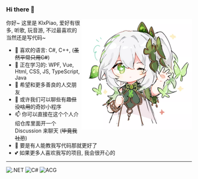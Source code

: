 ### Hi there 👋

<img width="300" align="right" src="https://github.com/miniyu157/miniyu157/raw/main/img/nahida.png"/>

你好~ 这里是 KlxPiao, 爱好有很多, 听歌, 玩音游, 不过最喜欢的当然还是写代码~
- 🌱 喜欢的语言: C#, C++,  (~~虽然平常只用C#~~)
- 🔭 正在学习的: WPF, Vue, Html, CSS, JS, TypeScript, Java
- 👯 希望和更多善良的人交朋友
- 💬 或许我们可以聊些有趣~~但没啥用~~的奇妙小程序
- 📫 你可以直接在这个个人介绍仓库里面开一个 Discussion 来聊天 (~~毕竟我社恐~~)
- 🤔 要是有人能教我写代码那就更好了
- 💕 如果更多人喜欢我写的项目, 我会很开心的

---

![.NET](https://img.shields.io/badge/-.NET-%235c5c5c) ![C#](https://img.shields.io/badge/-C%23-%238c37db) ![ACG](https://img.shields.io/badge/-ACG-%239ac8f6)
